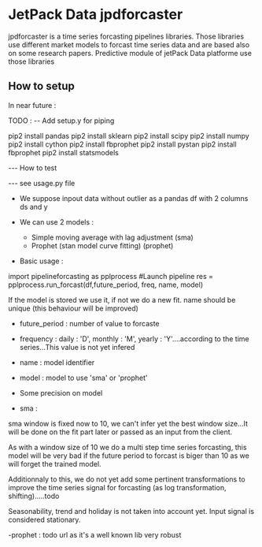 # JetPack Data jpdforcaster

jpdforcaster is a time series forcasting pipelines libraries.
Those libraries use different market models to forcast time series data and are based also on some research papers.
Predictive module of jetPack Data platforme use those libraries

## How to setup

In near future :



TODO :
-- Add setup.y for piping

pip2 install pandas
pip2 install sklearn
pip2 install scipy
pip2 install numpy
pip2 install cython
pip2 install fbprophet
pip2 install pystan
pip2 install fbprophet
pip2 install statsmodels


--- How to test

--- see usage.py file

- We suppose inpout data without outlier as a pandas df with 2 columns ds and y
- We can use 2 models :
  - Simple moving average with lag adjustment  (sma)
  - Prophet (stan model curve fitting)  (prophet)
  
- Basic usage :

import pipelineforcasting as pplprocess
#Launch pipeline
res = pplprocess.run_forcast(df,future_period, freq, name, model)

If the model is stored we use it, if not we do a new fit. name should be unique (this behaviour will be improved)

  - future_period : number of value to forcaste
  
  - frequency : daily : 'D', monthly : 'M', yearly : 'Y'....according to the time series...This value is not yet infered
  
  - name : model identifier
  
  - model : model to use 'sma' or 'prophet'


- Some precision on model

- sma :

sma window is fixed now to 10, we can't infer yet the best window size...It will be done on the fit part later or passed as an input from the client.

As with a window size of 10 we do a multi step time series forcasting, this model will be very bad if the future period to forcast is biger than 10 as we will forget the trained model.

Additionnaly to this, we do not yet add some pertinent transformations to improve the time series signal for forcasting (as log transformation, shifting).....todo

Seasonability, trend and holiday is not taken into account yet. Input signal is considered stationary.


-prophet :
todo url as it's a well known lib very robust
